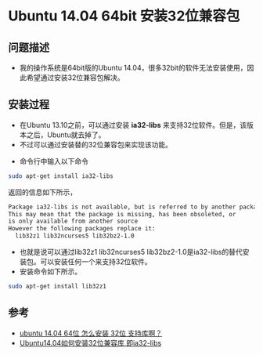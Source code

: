 # Ubuntu 14.04 64bit 安装32位兼容包


## 问题描述
* 我的操作系统是64bit版的Ubuntu 14.04，很多32bit的软件无法安装使用，因此希望通过安装32位兼容包解决。

## 安装过程
* 在Ubuntu 13.10之前，可以通过安装 **ia32-libs** 来支持32位软件。但是，该版本之后，Ubuntu就去掉了。
* 不过可以通过安装替的32位兼容包来实现该功能。
<!-- more -->
* 命令行中输入以下命令

```bash
sudo apt-get install ia32-libs
```
返回的信息如下所示，

```bash
Package ia32-libs is not available, but is referred to by another package.
This may mean that the package is missing, has been obsoleted, or
is only available from another source
However the following packages replace it:
  lib32z1 lib32ncurses5 lib32bz2-1.0
```
 
* 也就是说可以通过lib32z1 lib32ncurses5 lib32bz2-1.0是ia32-libs的替代安装包。可以安装任何一个来支持32位软件。
* 安装命令如下所示。

```bash
sudo apt-get install lib32z1
```



## 参考
* [ubuntu 14.04 64位 怎么安装 32位 支持库啊？](http://www.oschina.net/question/237198_146122)
* [Ubuntu14.04如何安装32位兼容库,即ia32-libs](http://www.oschina.net/question/1470892_151825)